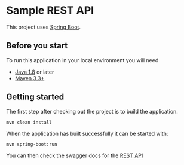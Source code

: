 # Sample REST API 
 
This project uses [Spring Boot](https://spring.io/guides/gs/spring-boot/). 
 
## Before you start 
 
To run this application in your local environment you will need 
 
* [Java 1.8](http://www.oracle.com/technetwork/java/javase/downloads/index.html) or later 
* [Maven 3.3+](https://maven.apache.org/download.cgi) 
 
## Getting started 
 
The first step after checking out the project is to build the application. 
 
 
``` 
mvn clean install 
``` 
 
 
When the application has built successfully it can be started with: 
``` 
mvn spring-boot:run 
``` 
 
You can then check the swagger docs for the [REST API](http://localhost:8080/scd-api/swagger-ui.html) 
